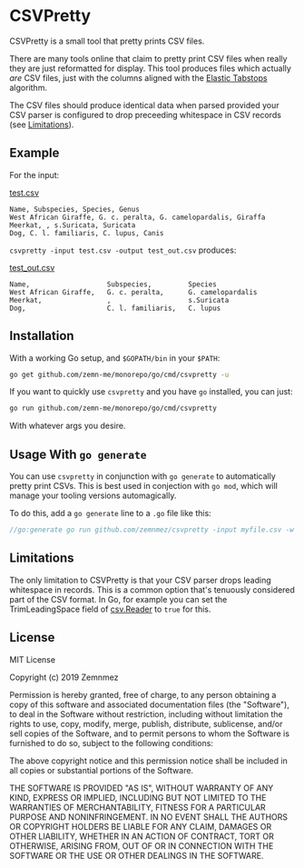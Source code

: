 CSVPretty
=============================================================================
[CSVPretty]: #CSVPretty

CSVPretty is a small tool that pretty prints CSV files.

There are many tools online that claim to pretty print CSV files when
really they are just reformatted for display. This tool produces files
which actually *are* CSV files, just with the columns aligned with the
[Elastic Tabstops] algorithm.

The CSV files should produce identical data when parsed provided your
CSV parser is configured to drop preceeding whitespace in CSV records
(see [Limitations]).

[Elastic Tabstops]: https://godoc.org/text/tabwriter



Example
-----------------------------------------------------------------------------
[Example]: #example

For the input:

[test.csv                                                      ](test.csv)
~~~~~~~~~~~~~~~~~~~~~~~~~~~~~~~~~~~~~~~~~~~~~~~~~~~~~~~~~~~~~~~~      csv
Name, Subspecies, Species, Genus
West African Giraffe, G. c. peralta, G. camelopardalis, Giraffa
Meerkat, , s.Suricata, Suricata
Dog, C. l. familiaris, C. lupus, Canis
~~~~~~~~~~~~~~~~~~~~~~~~~~~~~~~~~~~~~~~~~~~~~~~~~~~~~~~~~~~~~~~~



`csvpretty -input test.csv -output test_out.csv` produces:

[test_out.csv                                                  ](test_out.csv)
~~~~~~~~~~~~~~~~~~~~~~~~~~~~~~~~~~~~~~~~~~~~~~~~~~~~~~~~~~~~~~~~          csv
Name,                   Subspecies,         Species
West African Giraffe,   G. c. peralta,      G. camelopardalis
Meerkat,                ,                   s.Suricata
Dog,                    C. l. familiaris,   C. lupus
~~~~~~~~~~~~~~~~~~~~~~~~~~~~~~~~~~~~~~~~~~~~~~~~~~~~~~~~~~~~~~~~



Installation
-----------------------------------------------------------------------------
[Installation]: #Installation

With a working Go setup, and `$GOPATH/bin` in your `$PATH`:
```bash
go get github.com/zemn-me/monorepo/go/cmd/csvpretty -u
```

If you want to quickly use `csvpretty` and you have `go` installed, you can
just:

```bash
go run github.com/zemn-me/monorepo/go/cmd/csvpretty
```

With whatever args you desire.


Usage With `go generate`
-----------------------------------------------------------------------------
You can use `csvpretty` in conjunction with `go generate` to automatically
pretty print CSVs. This is best used in conjection with `go mod`, which will
manage your tooling versions automagically.

To do this, add a `go generate` line to a `.go` file like this:

```go
//go:generate go run github.com/zemnmez/csvpretty -input myfile.csv -w
```


Limitations
-----------------------------------------------------------------------------
[Limitations]: #limitations

The only limitation to CSVPretty is that your CSV parser drops leading
whitespace in records. This is a common option that's tenuously
considered part of the CSV format. In Go, for example you can set the
TrimLeadingSpace field of [csv.Reader] to `true` for this.

[csv.Reader]: https://godoc.org/encoding/csv



License
-----------------------------------------------------------------------------
[License]: #license


MIT License

Copyright (c) 2019 Zemnmez

Permission is hereby granted, free of charge, to any person obtaining a copy
of this software and associated documentation files (the "Software"), to deal
in the Software without restriction, including without limitation the rights
to use, copy, modify, merge, publish, distribute, sublicense, and/or sell
copies of the Software, and to permit persons to whom the Software is
furnished to do so, subject to the following conditions:

The above copyright notice and this permission notice shall be included in all
copies or substantial portions of the Software.

THE SOFTWARE IS PROVIDED "AS IS", WITHOUT WARRANTY OF ANY KIND, EXPRESS OR
IMPLIED, INCLUDING BUT NOT LIMITED TO THE WARRANTIES OF MERCHANTABILITY,
FITNESS FOR A PARTICULAR PURPOSE AND NONINFRINGEMENT. IN NO EVENT SHALL THE
AUTHORS OR COPYRIGHT HOLDERS BE LIABLE FOR ANY CLAIM, DAMAGES OR OTHER
LIABILITY, WHETHER IN AN ACTION OF CONTRACT, TORT OR OTHERWISE, ARISING FROM,
OUT OF OR IN CONNECTION WITH THE SOFTWARE OR THE USE OR OTHER DEALINGS IN THE
SOFTWARE.
